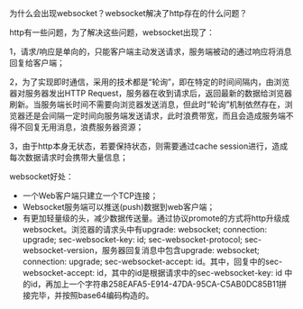 为什么会出现websocket？websocket解决了http存在的什么问题？

http有一些问题，为了解决这些问题，websocket出现了：

1，请求/响应是单向的，只能客户端主动发送请求，服务端被动的通过响应将消息回复给客户端；

2，为了实现即时通信，采用的技术都是“轮询”，即在特定的时间间隔内，由浏览器对服务器发出HTTP Request，服务器在收到请求后，返回最新的数据给浏览器刷新。当服务端长时间不需要向浏览器发送消息，但此时“轮询”机制依然存在，浏览器还是会间隔一定时间向服务端发送请求，此时浪费带宽，而且会造成服务端不得不回复无用消息，浪费服务器资源；

3，由于http本身无状态，若要保持状态，则需要通过cache session进行，造成每次数据请求时会携带大量信息；



websocket好处：

- 一个Web客户端只建立一个TCP连接；
- Websocket服务端可以推送(push)数据到web客户端；
- 有更加轻量级的头，减少数据传送量。通过协议promote的方式将http升级成websocket。浏览器的请求头中有upgrade: websocket; connection: upgrade; sec-websocket-key: id; sec-websocket-protocol; sec-websocket-version，服务器回复消息中包含upgrade: websocket; connection: upgrade; sec-websocket-accept: id。其中，回复中的sec-websocket-accept: id，其中的id是根据请求中的sec-websocket-key: id 中的id，再加上一个字符串258EAFA5-E914-47DA-95CA-C5AB0DC85B11拼接完毕，并按照base64编码构造的。